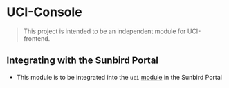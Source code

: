 # UCI-Console

> This project is intended to be an independent module for UCI-frontend.


## Integrating with the Sunbird Portal

- This module is to be integrated into the `uci` [module](https://github.com/Samagra-Development/SunbirdEd-portal/tree/release-4.0.0/src/app/client/src/app/modules/uci) in the Sunbird Portal 
